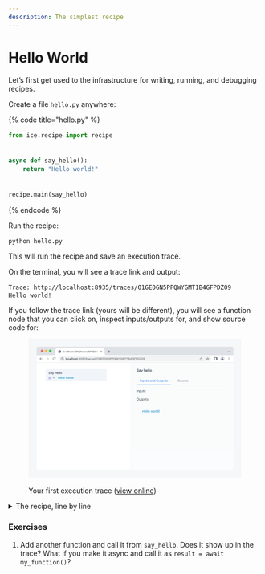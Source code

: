 ```yaml
---
description: The simplest recipe
---
```


# Hello World

Let’s first get used to the infrastructure for writing, running, and debugging recipes.

Create a file `hello.py` anywhere:

{% code title="hello.py" %}

```python
from ice.recipe import recipe


async def say_hello():
    return "Hello world!"


recipe.main(say_hello)
```

{% endcode %}

Run the recipe:

```shell
python hello.py
```

This will run the recipe and save an execution trace.

On the terminal, you will see a trace link and output:

```
Trace: http://localhost:8935/traces/01GE0GN5PPQWYGMT1B4GFPDZ09
Hello world!
```

If you follow the trace link (yours will be different), you will see a function node that you can click on, inspect inputs/outputs for, and show source code for:

<figure><img src="../.gitbook/assets/Screenshot 68F7bqCl@2x.png" alt=""><figcaption><p>Your first execution trace (<a href="https://ice.ought.org/traces/01GE0GN5PPQWYGMT1B4GFPDZ09">view online</a>)</p></figcaption></figure>

<details>

<summary>The recipe, line by line</summary>

- We use `recipe.main` to denote the recipe entry point and to automatically trace all global async functions that were defined in this file. Synchronous functions are assumed to be simple and fast, and not worth tracing.
- `recipe.main` must appear at the bottom of the file.
- The entry point must be async.
- Most recipe functions will be async so that language model calls are parallelized as much as possible.
- Different recipes take different arguments, which will be provided as keyword arguments to the entry point. This recipe doesn’t use any arguments.

</details>

### Exercises

1. Add another function and call it from `say_hello`. Does it show up in the trace? What if you make it async and call it as `result = await my_function()`?
